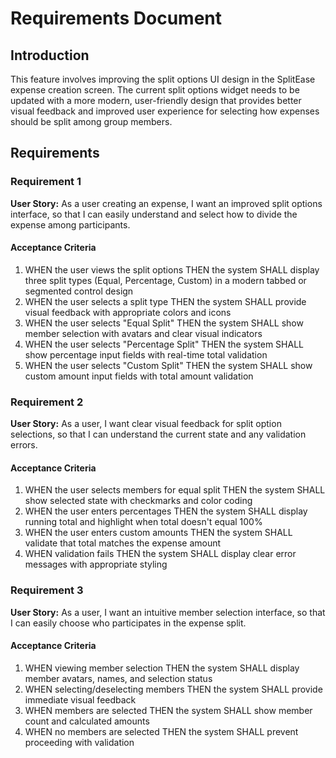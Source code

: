 # Requirements Document

## Introduction

This feature involves improving the split options UI design in the SplitEase expense creation screen. The current split options widget needs to be updated with a more modern, user-friendly design that provides better visual feedback and improved user experience for selecting how expenses should be split among group members.

## Requirements

### Requirement 1

**User Story:** As a user creating an expense, I want an improved split options interface, so that I can easily understand and select how to divide the expense among participants.

#### Acceptance Criteria

1. WHEN the user views the split options THEN the system SHALL display three split types (Equal, Percentage, Custom) in a modern tabbed or segmented control design
2. WHEN the user selects a split type THEN the system SHALL provide visual feedback with appropriate colors and icons
3. WHEN the user selects "Equal Split" THEN the system SHALL show member selection with avatars and clear visual indicators
4. WHEN the user selects "Percentage Split" THEN the system SHALL show percentage input fields with real-time total validation
5. WHEN the user selects "Custom Split" THEN the system SHALL show custom amount input fields with total amount validation

### Requirement 2

**User Story:** As a user, I want clear visual feedback for split option selections, so that I can understand the current state and any validation errors.

#### Acceptance Criteria

1. WHEN the user selects members for equal split THEN the system SHALL show selected state with checkmarks and color coding
2. WHEN the user enters percentages THEN the system SHALL display running total and highlight when total doesn't equal 100%
3. WHEN the user enters custom amounts THEN the system SHALL validate that total matches the expense amount
4. WHEN validation fails THEN the system SHALL display clear error messages with appropriate styling

### Requirement 3

**User Story:** As a user, I want an intuitive member selection interface, so that I can easily choose who participates in the expense split.

#### Acceptance Criteria

1. WHEN viewing member selection THEN the system SHALL display member avatars, names, and selection status
2. WHEN selecting/deselecting members THEN the system SHALL provide immediate visual feedback
3. WHEN members are selected THEN the system SHALL show member count and calculated amounts
4. WHEN no members are selected THEN the system SHALL prevent proceeding with validation